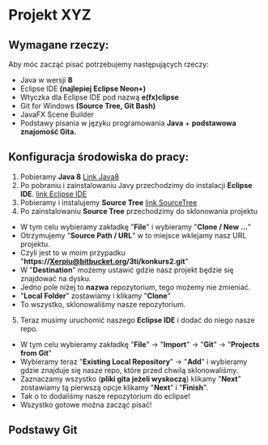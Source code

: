 # __Projekt XYZ__

## Wymagane rzeczy:

Aby móc zacząć pisać potrzebujemy następujących rzeczy:

* Java w wersji **8**
* Eclipse IDE **(najlepiej Eclipse Neon+)**
* Wtyczka dla Eclipse IDE pod nazwą **e(fx)clipse**
* Git for Windows **(Source Tree, Git Bash)**
* JavaFX Scene Builder
* Podstawy pisania w języku programowania **Java** + **podstawowa znajomość Gita.**

## Konfiguracja środowiska do pracy:

1. Pobieramy **Java 8** [Link Java8](https://www.java.com/pl/download/)
2. Po pobraniu i zainstalowaniu Javy przechodzimy do instalacji **Eclipse IDE**. [link Eclipse IDE](https://www.eclipse.org/downloads/?)
3. Pobieramy i instalujemy **Source Tree** [link SourceTree](https://www.sourcetreeapp.com/)
4. Po zainstalowaniu **Source Tree** przechodzimy do sklonowania projektu
* W tym celu wybieramy zakładkę "**File**" i wybieramy "**Clone / New ...**"
* Otrzymujemy "**Source Path / URL**" w to miejsce wklejamy nasz URL projektu.
* Czyli jest to w moim przypadku "**https://Xerpiu@bitbucket.org/3ti/konkurs2.git**"
* W "**Destination**" możemy ustawić gdzie nasz projekt będzie się znajdować na dysku.
* Jedno pole niżej to **nazwa** repozytorium, tego możemy nie zmieniać.
* "**Local Folder**" zostawiamy i klikamy "**Clone**"
* To wszystko, sklonowaliśmy nasze repozytorium.
5. Teraz musimy uruchomić naszego **Eclipse IDE** i dodać do niego nasze repo.
* W tym celu wybieramy zakładkę "**File**" -> "**Import**" -> "**Git**" -> "**Projects from Git**"
* Wybieramy teraz "**Existing Local Repository**" -> "**Add**" i wybieramy gdzie znajduje się nasze repo, które przed chwilą sklonowaliśmy.
* Zaznaczamy wszystko (**pliki gita jeżeli wyskoczą**) klikamy "**Next**" zostawiamy tą pierwszą opcje klikamy "**Next**" i "**Finish**".
* Tak o to dodaliśmy nasze repozytorium do eclipse!
* Wszystko gotowe można zacząć pisać!

## Podstawy Git